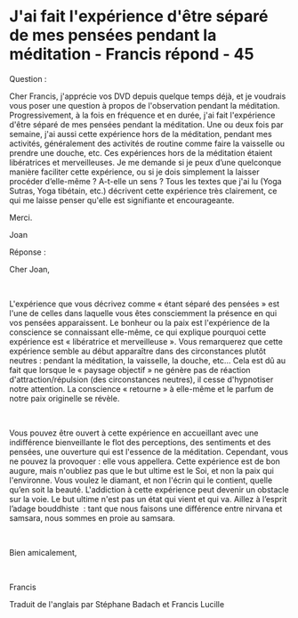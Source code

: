 # J'ai fait l'expérience d'être séparé de mes pensées pendant la méditation - Francis répond - 45



Question :   

Cher Francis, j'appr&eacute;cie vos DVD depuis quelque temps d&eacute;j&agrave;, et je voudrais vous poser une question &agrave; propos de l'observation pendant la m&eacute;ditation. Progressivement, &agrave; la fois en fr&eacute;quence et en dur&eacute;e, j'ai fait l'exp&eacute;rience d'&ecirc;tre s&eacute;par&eacute; de mes pens&eacute;es pendant la m&eacute;ditation. Une ou deux fois par semaine, j'ai aussi cette exp&eacute;rience hors de la m&eacute;ditation, pendant mes activit&eacute;s, g&eacute;n&eacute;ralement des activit&eacute;s de routine comme faire la vaisselle ou prendre une douche, etc. Ces exp&eacute;riences hors de la m&eacute;ditation &eacute;taient lib&eacute;ratrices et merveilleuses. Je me demande si je peux d&rsquo;une quelconque mani&egrave;re faciliter cette exp&eacute;rience, ou si je dois simplement la laisser proc&eacute;der d&rsquo;elle-m&ecirc;me ? A-t-elle un sens ? Tous les textes que j'ai lu (Yoga Sutras, Yoga tib&eacute;tain, etc.) d&eacute;crivent cette exp&eacute;rience tr&egrave;s clairement, ce qui me laisse penser qu'elle est signifiante et encourageante.   

Merci.   

Joan  

R&eacute;ponse :





  

Cher Joan,  

&nbsp;  

L'exp&eacute;rience que vous d&eacute;crivez comme &laquo; &eacute;tant s&eacute;par&eacute; des pens&eacute;es &raquo; est l'une de celles dans laquelle vous &ecirc;tes consciemment la pr&eacute;sence en qui vos pens&eacute;es apparaissent. Le bonheur ou la paix est l'exp&eacute;rience de la conscience se connaissant elle-m&ecirc;me, ce qui explique pourquoi cette exp&eacute;rience est &laquo; lib&eacute;ratrice et merveilleuse &raquo;. Vous remarquerez que cette exp&eacute;rience semble au d&eacute;but appara&icirc;tre dans des circonstances plut&ocirc;t neutres : pendant la m&eacute;ditation, la vaisselle, la douche, etc... Cela est d&ucirc; au fait que lorsque le &laquo; paysage objectif &raquo; ne g&eacute;n&egrave;re pas de r&eacute;action d'attraction/r&eacute;pulsion (des circonstances neutres), il cesse d'hypnotiser notre attention. La conscience &laquo; retourne &raquo; &agrave; elle-m&ecirc;me et le parfum de notre paix originelle se r&eacute;v&egrave;le.  

&nbsp;  

Vous pouvez &ecirc;tre ouvert &agrave; cette exp&eacute;rience en accueillant avec une indiff&eacute;rence bienveillante le flot des perceptions, des sentiments et des pens&eacute;es, une ouverture qui est l'essence de la m&eacute;ditation. Cependant, vous ne pouvez la provoquer : elle vous appellera. Cette exp&eacute;rience est de bon augure, mais n'oubliez pas que le but ultime est le Soi, et non la paix qui l'environne. Vous voulez le diamant, et non l'&eacute;crin qui le contient, quelle qu&rsquo;en soit la beaut&eacute;. L'addiction &agrave; cette exp&eacute;rience peut devenir un obstacle sur la voie. Le but ultime n'est pas un &eacute;tat qui vient et qui va. Aillez &agrave; l&rsquo;esprit l&rsquo;adage bouddhiste&nbsp; : tant que nous faisons une diff&eacute;rence entre nirvana et samsara, nous sommes en proie au samsara.  

&nbsp;  

Bien amicalement,  

&nbsp;  

Francis  

Traduit de l'anglais par St&eacute;phane Badach et Francis Lucille  








